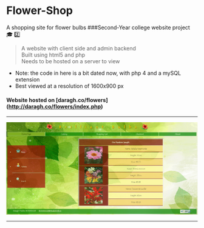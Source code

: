 # Flower-Shop
A shopping site for flower bulbs
###Second-Year college website project :mortar_board: :two:  

> A website with client side and admin backend  
> Built using html5 and php  
> Needs to be hosted on a server to view  
  
* Note: the code in here is a bit dated now, with php 4 and a mySQL extension  
* Best viewed at a resolution of 1600x900 px  

#### Website hosted on [daragh.co/flowers] (http://daragh.co/flowers/index.php)
<hr/>
<img src="https://github.com/daraghwalshe/Flower-Shop/blob/master/flowers.PNG" width="600">
<HR />

